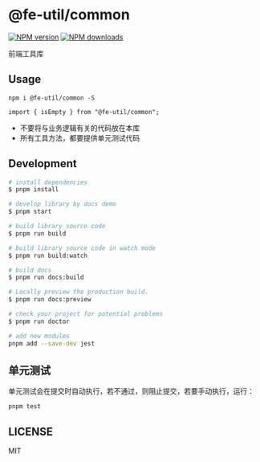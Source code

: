 # @fe-util/common

[![NPM version](https://img.shields.io/npm/v/@fe-util/common.svg?style=flat)](https://npmjs.org/package/@fe-util/common)
[![NPM downloads](http://img.shields.io/npm/dm/@fe-util/common.svg?style=flat)](https://npmjs.org/package/@fe-util/common)

前端工具库

## Usage

```
npm i @fe-util/common -S

import { isEmpty } from "@fe-util/common";

```

- 不要将与业务逻辑有关的代码放在本库
- 所有工具方法，都要提供单元测试代码

## Development

```bash
# install dependencies
$ pnpm install

# develop library by docs demo
$ pnpm start

# build library source code
$ pnpm run build

# build library source code in watch mode
$ pnpm run build:watch

# build docs
$ pnpm run docs:build

# Locally preview the production build.
$ pnpm run docs:preview

# check your project for potential problems
$ pnpm run doctor

# add new modules
pnpm add --save-dev jest
```

## 单元测试

单元测试会在提交时自动执行，若不通过，则阻止提交，若要手动执行，运行：

```bash
pnpm test
```

## LICENSE

MIT
